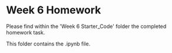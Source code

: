 # Week 6 Homework

Please find within the 'Week 6 Starter_Code' folder the completed homework task.

This folder contains the .ipynb file. 

